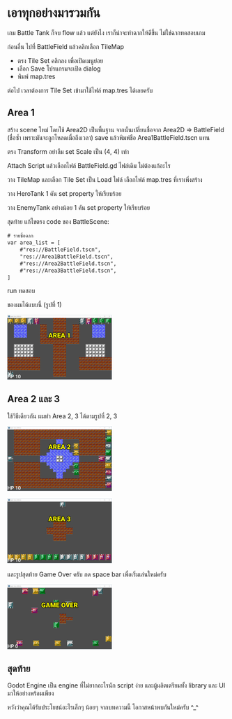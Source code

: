 # เอาทุกอย่างมารวมกัน

เกม Battle Tank ก็จบ flow แล้ว แต่ยังไง เราก็น่าจะทำฉากให้ดีขึ้น ไม่ใช่ฉากทดสอบเกม

ก่อนอื่น ไปที่ BattleField แล้วคลิกเลือก TileMap

* ตรง Tile Set คลิกลง เพื่อเปิดเมนูย่อย
* เลือก Save โปรแกรมจะเปิด dialog
* พิมพ์ map.tres

ต่อไป เวลาต้องการ Tile Set เข้ามาใช้ไฟล์ map.tres ได้เลยครับ

## Area 1

สร้าง scene ใหม่ โดยใช้ Area2D เป็นพื้นฐาน จากนั่นเปลี่ยนชื่อจาก Area2D => BattleField (ชื่อซ้ำ เพราะมันจะถูกโหลดเมื่อถึงเวลา) save แล้วพิมพ์ชือ Area1BattleField.tscn แทน

ตรง Transform อย่าลืม set Scale เป็น (4, 4) เท่า

Attach Script แล้วเลือกไฟล์ BattleField.gd ไฟล์เดิม ไม่ต้องแก้อะไร

วาง TileMap และเลือก Tile Set เป็น Load ไฟล์ เลือกไฟล์ map.tres ที่เราเพิ่งสร้าง

วาง HeroTank 1 คัน set property ให้เรียบร้อย

วาง EnemyTank อย่างน้อย 1 คัน set property ให้เรียบร้อย

สุดท้าย แก้ไขตรง code ของ BattleScene:

	# รายชื่อฉาก
	var area_list = [
		#"res://BattleField.tscn",
		"res://Area1BattleField.tscn",
		#"res://Area2BattleField.tscn",
		#"res://Area3BattleField.tscn",
	]

run ทดสอบ

ของผมได้แบบนี้ (รูปที่ 1)

[![รูปที่ 1](./images/thumbnails/09/01.png)](./images/normals/09/01.png)

## Area 2 และ 3

ใช้วิธีเดียวกัน ผมทำ Area 2, 3 ได้ตามรูปที่ 2, 3

[![รูปที่ 2](./images/thumbnails/09/02.png)](./images/normals/09/02.png)

[![รูปที่ 3](./images/thumbnails/09/03.png)](./images/normals/09/03.png)

และรูปสุดท้าย Game Over ครับ กด space bar เพื่อเริ่มเล่นใหม่ครับ

[![รูปที่ 4](./images/thumbnails/09/04.png)](./images/normals/09/04.png)

## สุดท้าย

Godot Engine เป็น engine ที่ไม่ยากอะไรนัก script ง่าย และผู้ผลิตเตรียมทั้ง library และ UI มาให้อย่างพร้อมเพียง

หวังว่าคุณได้รับประโยชน์อะไรเล็กๆ น้อยๆ จากบทความนี้ โอกาสหน้าพบกันใหม่ครับ ^_^
